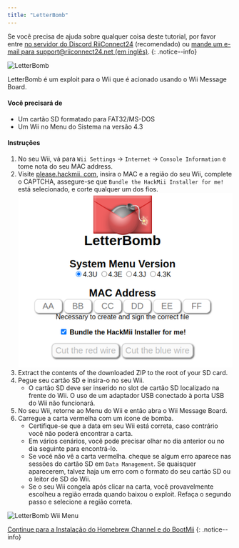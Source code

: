 ```yaml
---
title: "LetterBomb"
---
```


Se você precisa de ajuda sobre qualquer coisa deste tutorial, por favor entre [no servidor do Discord RiiConnect24](https://discord.gg/rc24) (recomendado) ou [mande um e-mail para support@riiconnect24.net (em inglês)](mailto:support@riiconnect24.net).
{: .notice--info}

![LetterBomb](/images/letterbomb.png)

LetterBomb é um exploit para o Wii que é acionado usando o Wii Message Board.

#### Você precisará de
- Um cartão SD formatado para FAT32/MS-DOS
- Um Wii no Menu do Sistema na versão 4.3

#### Instruções

1. No seu Wii, vá para `Wii Settings` -> `Internet` -> `Console Information` e tome nota do seu MAC address.
1. Visite [please.hackmii. com](https://please.hackmii.com/), insira o MAC e a região do seu Wii, complete o CAPTCHA, assegure-se que `Bundle the HackMii Installer for me!` está selecionado, e corte qualquer um dos fios. ![Tela do HackMii](/images/Wii/LetterBomb-PC.png)
1. Extract the contents of the downloaded ZIP to the root of your SD card.
1. Pegue seu cartão SD e insira-o no seu Wii.
   - O cartão SD deve ser inserido no slot de cartão SD localizado na frente do Wii. O uso de um adaptador USB conectado à porta USB do Wii não funcionará.
1. No seu Wii, retorne ao Menu do Wii e então abra o Wii Message Board.
1. Carregue a carta vermelha com um ícone de bomba.
   - Certifique-se que a data em seu Wii está correta, caso contrário você não poderá encontrar a carta.
   - Em vários cenários, você pode precisar olhar no dia anterior ou no dia seguinte para encontrá-lo.
   - Se você não vê a carta vermelha. cheque se algum erro aparece nas sessões do cartão SD em `Data Management`. Se quaisquer aparecerem, talvez haja um erro com o formato do seu cartão SD ou o leitor de SD do Wii.
   - Se o seu Wii congela após clicar na carta, você provavelmente escolheu a região errada quando baixou o exploit. Refaça o segundo passo e selecione a região correta.

![LetterBomb Wii Menu](/images/Wii/LetterBomb-Wii.png)

[Continue para a Instalação do Homebrew Channel e do BootMii](hbc)
{: .notice--info}

